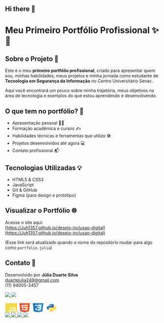 ## Hi there 👋

# Meu Primeiro Portfólio Profissional ✨💼

## Sobre o Projeto 📌
Este é o meu **primeiro portfólio profissional**, criado para apresentar quem sou, minhas habilidades, meus projetos e minha jornada como estudante de **Tecnologia em Segurança da Informação** no Centro Universitário Senac.  

Aqui você encontrará um pouco sobre minha trajetória, meus objetivos na área de tecnologia e exemplos do que estou aprendendo e desenvolvendo.

## O que tem no portfólio? 🧠
- Apresentação pessoal 🙋‍♀️  
- Formação acadêmica e cursos ✍️  
- Habilidades técnicas e ferramentas que utilizo 🛠️  
- Projetos desenvolvidos até agora 💻  
- Contato profissional 📬  

## Tecnologias Utilizadas 💡
- HTML5 & CSS3  
- JavaScript  
- Git & GitHub  
- Figma (para design e protótipo)

## Visualizar o Portfólio 🌐
Acesse o site aqui:  
[https://Juh1357.github.io/desejo-inclusao-digital](https://Juh1357.github.io/desejo-inclusao-digital)

(Esse link será atualizado quando o nome do repositório mudar para algo como `portfolio-julia`)

## Contato 📱
Desenvolvido por **Júlia Duarte Silva**  
duartejulia249@gmail.com  
(11) 94005-3457
<div>
  <a href="https://github.com/Juh1357">
    <img height="180em" src="https://github-readme-stats.vercel.app/api?username=Juh1357&show_icons=true&theme=dracula&include_all_commits=true&count_private=true"/>
    <img height="180em" src="https://github-readme-stats.vercel.app/api/top-langs/?username=Juh1357&layout=compact&langs_count=8&theme=gruvbox"/>
  </a>
</div>

<div style="display: inline_block"><br>
  <img align="center" alt="Juh-Js" height="30" width="40" src="https://raw.githubusercontent.com/devicons/devicon/master/icons/javascript/javascript-plain.svg">
  <img align="center" alt="Juh-HTML" height="30" width="40" src="https://raw.githubusercontent.com/devicons/devicon/master/icons/html5/html5-original.svg">
  <img align="center" alt="Juh-CSS" height="30" width="40" src="https://raw.githubusercontent.com/devicons/devicon/master/icons/css3/css3-original.svg">
  <img align="center" alt="Juh-Python" height="30" width="40" src="https://raw.githubusercontent.com/devicons/devicon/master/icons/python/python-original.svg">
</div>

<div>
  <a href="https://www.instagram.com/duartejulia249" target="_blank">
    <img src="https://img.shields.io/badge/Instagram-%23E4405F?style=for-the-badge&logo=instagram&logoColor=white">
  </a>
  <a href="https://wa.me/5511940053457" target="_blank">
    <img src="https://img.shields.io/badge/WhatsApp-25D366?style=for-the-badge&logo=whatsapp&logoColor=white">
  </a>
  <a href="mailto:duartejulia249@gmail.com" target="_blank">
    <img src="https://img.shields.io/badge/Gmail-D14836?style=for-the-badge&logo=gmail&logoColor=white">
  </a>
  <a href="https://www.linkedin.com/in/julia-duarte-809857243" target="_blank">
    <img src="https://img.shields.io/badge/LinkedIn-%230077B5?style=for-the-badge&logo=linkedin&logoColor=white">
  </a>
</div>
